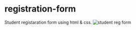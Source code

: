 # registration-form
Student registaration form using html &amp; css.
![student reg form](https://user-images.githubusercontent.com/99266197/155595235-1903fe18-8223-41de-8ca2-b49d830f4cf1.png)
